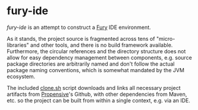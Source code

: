 # fury-ide

*fury-ide* is an attempt to construct a [Fury](http://fury.build/) IDE environment.

As it stands, the project source is fragmented across tens of "micro-libraries" and other tools, and there is
no build framework available. Furthermore, the circular references and the directory structure does not allow
for easy dependency management between components, e.g. source package directories are arbitrarily named and don't
follow the actual package naming conventions, which is somewhat mandated by the JVM ecosystem.

The included [clone.sh](./clone.sh) script downloads and links all necessary project artifacts from
[Propensive](https://github.com/propensive)'s Github, with other dependencies from Maven, etc. so the project can be
built from within a single context, e.g. via an IDE.
